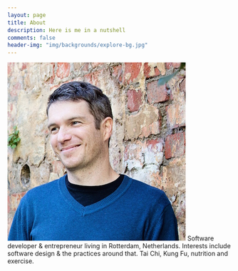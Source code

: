 ```yaml
---
layout: page
title: About
description: Here is me in a nutshell
comments: false
header-img: "img/backgrounds/explore-bg.jpg"
---
```


<img src="img/avatar.jpg" alt="Devon Burriss" class="img-circle pull-left">
Software developer &amp; entrepreneur living in Rotterdam, Netherlands. Interests include software design &amp; the practices around that. Tai Chi, Kung Fu, nutrition and exercise.


